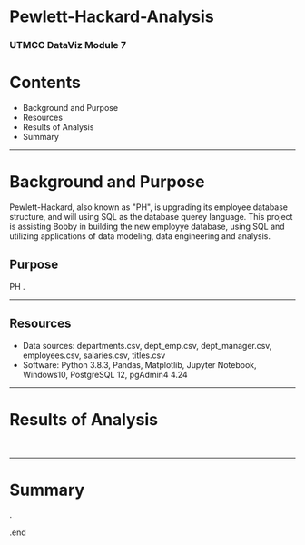 # Pewlett-Hackard-Analysis
### UTMCC DataViz Module 7

# Contents
  * Background and Purpose
  * Resources
  * Results of Analysis
  * Summary 

---

# Background and Purpose

Pewlett-Hackard, also known as "PH", is upgrading its employee database structure, and will using SQL as the database querey language. This project is assisting Bobby in building the new employye database, using SQL and utilizing applications of data modeling, data engineering and analysis. 


## Purpose
PH .





---

## Resources
  - Data sources: departments.csv, dept_emp.csv, dept_manager.csv, employees.csv, salaries.csv, titles.csv 
  - Software: Python 3.8.3, Pandas, Matplotlib, Jupyter Notebook, Windows10, PostgreSQL 12, pgAdmin4 4.24 


---

# Results of Analysis

![]()
![]()
![]()
![]()



---

# Summary




.

.end 
